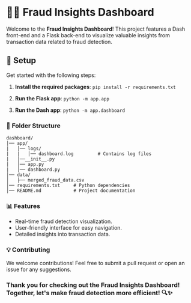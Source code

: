 # 🕵️‍♂️ Fraud Insights Dashboard

Welcome to the **Fraud Insights Dashboard**! This project features a Dash front-end and a Flask back-end to visualize valuable insights from transaction data related to fraud detection.

## 🚀 Setup

Get started with the following steps:

1. **Install the required packages**:
   ```pip install -r requirements.txt```

2. **Run the Flask app**:
   ```python -m app.app```

3. **Run the Dash app**:
   ```python -m app.dashboard```

### 📁 **Folder Structure**

```
dashboard/       
│── app/ 
|   │── logs/
|   |   │── dashboard.log         # Contains log files
|   │──__init__.py
|   │── app.py
|   │── dashboard.py
│── data/                
│   ├── merged_fraud_data.csv
│── requirements.txt     # Python dependencies
│── README.md            # Project documentation
```
### 📊 **Features**

+ Real-time fraud detection visualization.
+ User-friendly interface for easy navigation.
+ Detailed insights into transaction data.

### 💡 **Contributing**

We welcome contributions! Feel free to submit a pull request or open an issue for any suggestions.

### Thank you for checking out the Fraud Insights Dashboard! Together, let's make fraud detection more efficient! 🔍✨